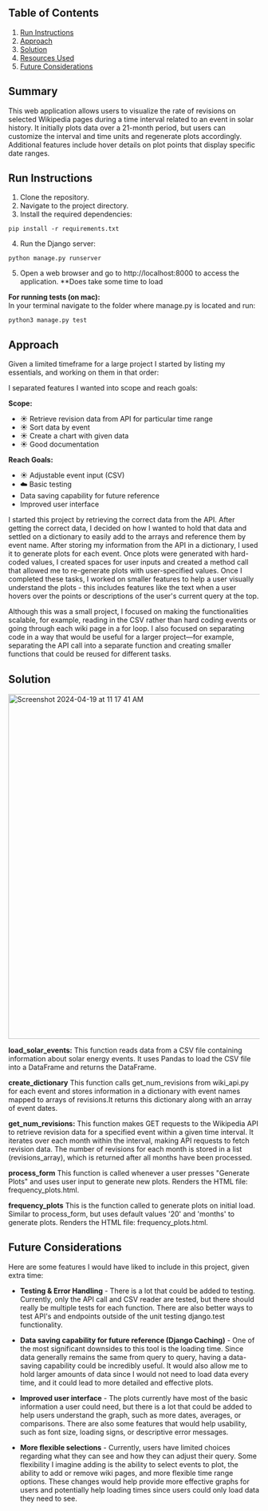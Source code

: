 
## Table of Contents

1. [Run Instructions](#run-instructions)
2. [Approach](#approach)
3. [Solution](#solution)
4. [Resources Used](#resources-used)
5. [Future Considerations](#future-considerations)

## Summary

This web application allows users to visualize the rate of revisions on selected Wikipedia pages during a time interval related to an event in solar history. It initially plots data over a 21-month period, but users can customize the interval and time units and regenerate plots accordingly. Additional features include hover details on plot points that display specific date ranges.

## Run Instructions

1. Clone the repository.
2. Navigate to the project directory.
3. Install the required dependencies:

  `pip install -r requirements.txt`

4. Run the Django server:

 `python manage.py runserver`

5. Open a web browser and go to http://localhost:8000 to access the application.
**Does take some time to load 

**For running tests (on mac):** <br>
In your terminal navigate to the folder where manage.py is located and run:

`python3 manage.py test`
## Approach

Given a limited timeframe for a large project I started by listing my essentials, and working on them in that order:

I separated features I wanted into scope and reach goals:

**Scope:**
-  :sunny: Retrieve revision data from API for particular time range
-  :sunny: Sort data by event
-  :sunny: Create a chart with given data
-  :sunny: Good documentation

**Reach Goals:**
-  :sunny: Adjustable event input (CSV)
-  :cloud: Basic testing
- Data saving capability for future reference
- Improved user interface

I started this project by retrieving the correct data from the API. After getting the correct data, I decided on how I wanted to hold that data and settled on a dictionary to easily add to the arrays and reference them by event name. After storing my information from the API in a dictionary, I used it to generate plots for each event. Once plots were generated with hard-coded values, I created spaces for user inputs and created a method call that allowed me to re-generate plots with user-specified values. Once I completed these tasks, I worked on smaller features to help a user visually understand the plots - this includes features like the text when a user hovers over the points or descriptions of the user's current query at the top. 

Although this was a small project, I focused on making the functionalities scalable, for example, reading in the CSV rather than hard coding events or going through each wiki page in a for loop. I also focused on separating code in a way that would be useful for a larger project—for example, separating the API call into a separate function and creating smaller functions that could be reused for different tasks.

## Solution

<img width="691" alt="Screenshot 2024-04-19 at 11 17 41 AM" src="https://github.com/SofiaWongg/SwiftSolarTakehome/assets/69434698/c625a1a5-e8f1-4c5e-93b4-adddeb682b0f">

**load_solar_events:** This function reads data from a CSV file containing information about solar energy events. It uses Pandas to load the CSV file into a DataFrame and returns the DataFrame.

**create_dictionary** This function calls get_num_revisions from wiki_api.py for each event and stores information in a dictionary with event names mapped to arrays of revisions.It returns this dictionary along with an array of event dates. 

**get_num_revisions:** This function makes GET requests to the Wikipedia API to retrieve revision data for a specified event within a given time interval. It iterates over each month within the interval, making API requests to fetch revision data. The number of revisions for each month is stored in a list (revisions_array), which is returned after all months have been processed.

**process_form** This function is called whenever a user presses "Generate Plots" and uses user input to generate new plots. Renders the HTML file: frequency_plots.html.

**frequency_plots** This is the function called to generate plots on initial load. Similar to process_form, but uses default values '20' and 'months' to generate plots. Renders the HTML file: frequency_plots.html.


## Future Considerations

Here are some features I would have liked to include in this project, given extra time:

- **Testing & Error Handling** - There is a lot that could be added to testing. Currently, only the API call and CSV reader are tested, but there should really be multiple tests for each function. There are also better ways to test API's and endpoints outside of the unit testing django.test functionality.
  
- **Data saving capability for future reference (Django Caching)** - One of the most significant downsides to this tool is the loading time. Since data generally remains the same from query to query, having a data-saving capability could be incredibly useful. It would also allow me to hold larger amounts of data since I would not need to load data every time, and it could lead to more detailed and effective plots. 

- **Improved user interface** - The plots currently have most of the basic information a user could need, but there is a lot that could be added to help users understand the graph, such as more dates, averages, or comparisons. There are also some features that would help usability, such as font size, loading signs, or descriptive error messages. 

- **More flexible selections** - Currently, users have limited choices regarding what they can see and how they can adjust their query. Some flexibility I imagine adding is the ability to select events to plot, the ability to add or remove wiki pages, and more flexible time range options. These changes would help provide more effective graphs for users and potentially help loading times since users could only load data they need to see. 



